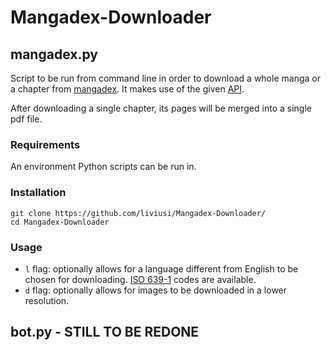 # Mangadex-Downloader

## mangadex.py
Script to be run from command line in order to download a whole manga or a chapter from [mangadex](https://mangadex.org/). It makes use of the given [API](https://api.mangadex.org/docs.html).

After downloading a single chapter, its pages will be merged into a single pdf file.

### Requirements
An environment Python scripts can be run in.

### Installation
    git clone https://github.com/liviusi/Mangadex-Downloader/
    cd Mangadex-Downloader

### Usage
+ `l` flag: optionally allows for a language different from English to be chosen for downloading. [ISO 639-1](https://en.wikipedia.org/wiki/List_of_ISO_639-1_codes) codes are available.
+ `d` flag: optionally allows for images to be downloaded in a lower resolution.


## bot.py - STILL TO BE REDONE

